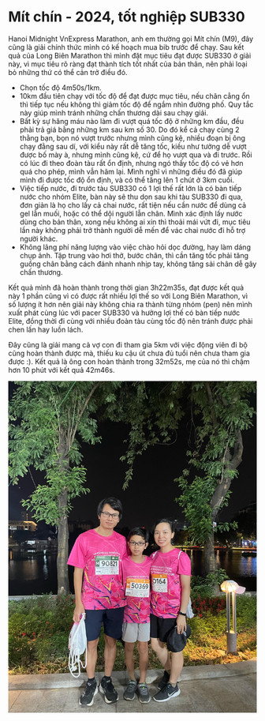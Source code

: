 # Mít chín - 2024, tốt nghiệp SUB330

Hanoi Midnight VnExpress Marathon, anh em thường gọi Mít chín (M9), đây cũng là giải chính thức mình có kế hoạch mua bib trước để chạy.
Sau kết quả của Long Biên Marathon thì mình đặt mục tiêu đạt được SUB330 ở giải này, vì mục tiêu rõ ràng đạt thành tích tốt nhất của bản thân, nên phải loại bỏ những thứ có thể cản trở điều đó.

- Chọn tốc độ 4m50s/1km.
- 10km đầu tiên chạy với tốc độ để đạt được mục tiêu, nếu chân cẳng ổn thì tiếp tục nếu không thì giảm tốc độ để ngắm nhìn đường phố. Quy tắc này giúp mình tránh những chấn thương dài sau chạy giải.
- Bất kỳ sự hăng máu nào làm đi vượt quá tốc độ ở những km đầu, đều phải trả giá bằng những km sau km số 30. Do đó kể cả chạy cùng 2 thằng bạn, bọn nó vượt trước nhưng mình cũng kệ, nhiều đoạn bị ông chạy đằng sau dí, với kiểu này rất dễ tăng tốc, kiều như tưởng dễ vượt được bố mày à, nhưng mình cũng kệ, cứ để họ vượt qua và đi trước. Rồi có lúc đi theo đoàn tàu rất ổn định, nhưng ngó thấy tốc độ có vẻ hơn quá cho phép, mình vẫn hãm lại. Mình nghĩ vì những điều đó đã giúp mình đi được tốc độ ổn định, và có thể tăng lên 1 chút ở 3km cuối.
- Việc tiếp nước, đi trước tàu SUB330 có 1 lợi thế rất lớn là có bàn tiếp nước cho nhóm Elite, bàn này sẽ thu dọn sau khi tàu SUB330 đi qua, đơn giản là họ cho lấy cả chai nước, rất tiện nếu cần nước để dùng cả gel lẫn muối, hoặc có thể dội người lẫn chân. Mình xác định lấy nước dùng cho bản thân, xong nếu không ai xin thì thoải mái vứt đi, mục tiêu lần này không phải trở thành người dễ mến để vác chai nước đi hỗ trợ người khác.
- Không lãng phí năng lượng vào việc chào hỏi dọc đường, hay làm dáng chụp ảnh. Tập trung vào hơi thở, bước chân, thì cần tăng tốc phải tăng guồng chân bằng cách đánh nhanh nhịp tay, không tăng sải chân dễ gây chấn thương.

Kết quả mình đã hoàn thành trong thời gian 3h22m35s, đạt được kết quả này 1 phần cũng vì có được rất nhiều lợi thế so với Long Biên Marathon, vì số lượng ít hơn nên giải này không chia ra thành từng nhóm (pen) nên mình xuất phát cùng lúc với pacer SUB330 và hưởng lợi thế có bàn tiếp nước Elite, đồng thời đi cùng với nhiều đoàn tàu cùng tốc độ nên tránh được phải chen lấn hay luồn lách.

Đây cũng là giải mang cả vợ con đi tham gia 5km với việc động viên đi bộ cũng hoàn thành được mà, thiếu ku cậu út chưa đủ tuổi nên chưa tham gia được :).
Kết quả là ông con hoàn thành trong 32m52s, mẹ của nó thì chậm hơn 10 phút với kết quả 42m46s.

![1](/assets/2024/12/1.jpeg)

